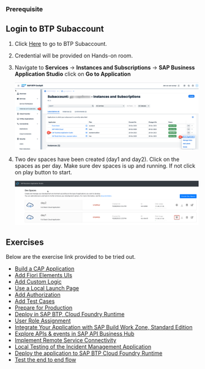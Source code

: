 ### Prerequisite

## Login to BTP Subaccount

1. Click [Here](https://emea.cockpit.btp.cloud.sap/cockpit/?idp=tdct3ched1.accounts.ondemand.com#/globalaccount/e2a835b0-3011-4c79-818a-d7767c4627cd/subaccount/57b94b7a-2794-4054-95c9-ea692527815f/subaccountoverview) to go to BTP Subaccount.
2. Credential will be provided on Hands-on room.
3. Navigate to **Services** &rarr; **Instances and Subscriptions** &rarr; **SAP Business Application Studio** click on **Go to Application**

    ![btp navigation](./exercises/images/btp_navigation.png)

4. Two dev spaces have been created (day1 and day2). Click on the spaces as per day. Make sure dev spaces is up and running.
If not click on play button to start.

    ![btp navigation](./exercises/images/dev-space.png)

## Exercises

Below are the exercise link provided to be tried out.

- [Build a CAP Application](./exercises/Build%20a%20CAP%20Application/README.md)
- [Add Fiori Elements UIs](./exercises/Add%20Fiori%20Elements%20UIs/README.md)
- [Add Custom Logic](./exercises/Add%20Custom%20Logic/README.md)
- [Use a Local Launch Page](./exercises/Use%20a%20Local%20Launch%20Page/README.md)
- [Add Authorization](./exercises/Add%20Authorization/README.md)
- [Add Test Cases](./exercises/Add%20Test%20Cases/README.md)
- [Prepare for Production](./exercises/Prepare%20for%20Production/README.md)
- [Deploy in SAP BTP, Cloud Foundry Runtime](./exercises/Deploy%20in%20SAP%20BTP,%20Cloud%20Foundry%20Runtime/README.md)
- [User Role Assignment](./exercises/User%20Role%20Assignment/README.md)
- [Integrate Your Application with SAP Build Work Zone, Standard Edition](./exercises/Integrate%20Your%20Application%20with%20SAP%20Build%20Work%20Zone,%20Standard%20Edition/README.md)
- [Explore APIs & events in SAP API Business Hub](./exercises/Download%20EDMX%20for%20SAP%20S4HANA%20Business%20Partner%20API/README.md)
- [Implement Remote Service Connectivity](./exercises/Implement%20Remote%20Service%20Connectivity/README.md)
- [Local Testing of the Incident Management Application](./exercises/Local%20Testing%20of%20the%20Incident%20Management%20Application/README.md)
- [Deploy the application to SAP BTP Cloud Foundry Runtime](./exercises/Test%20the%20end%20to%20end%20application/README.md)
- [Test the end to end flow](./exercises/Test%20the%20end%20to%20end%20flow/README.md)